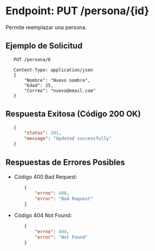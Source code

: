 Endpoint: PUT /persona/{id}
===========================
Permite reemplazar una persona.

## Ejemplo de Solicitud
 ```http
    PUT /persona/6

    Content-Type: application/json
    {
        "Nombre": "Nuevo nombre",
        "Edad": 25,
        "Correo": "nuevo@email.com"
    }
 ``` 
## Respuesta Exitosa (Código 200 OK)
 ``` json
    {
        "status": 201,
        "message": "Updated successfully"
    }
 ``` 
## Respuestas de Errores Posibles

- Código 400 Bad Request:
 ``` json  
        {
            "errno": 400,
            "error": "Bad Request"
        }
``` 
- Código 404 Not Found:
 ``` json
        {
            "errno": 404,
            "error": "Not Found"
        }
 ``` 
